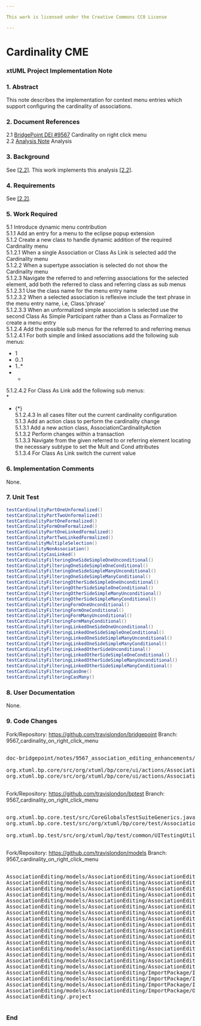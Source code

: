 ```yaml
---

This work is licensed under the Creative Commons CC0 License

---
```


# Cardinality CME
### xtUML Project Implementation Note

### 1. Abstract

This note describes the implementation for context menu entries which support configuring the cardinality of associations.  

### 2. Document References

<a id="2.1"></a>2.1 [BridgePoint DEI #9567](https://support.onefact.net/issues/9567) Cardinality on right click menu  
<a id="2.2"></a>2.2 [Analysis Note](https://github.com/travislondon/bridgepoint/blob/9567_association_editing_enhancements/doc-bridgepoint/notes/9567_association_editing_enhancements/9567_association_editing_enhancements.md) Analysis   

### 3. Background

See [[2.2]](2.2).  This work implements this analysis [[2.2]](#5.1.3.1).    

### 4. Requirements

See [[2.2]](2.2).  

### 5. Work Required

5.1 Introduce dynamic menu contribution  
5.1.1 Add an entry for a menu to the eclipse popup extension  
5.1.2 Create a new class to handle dynamic addition of the required Cardinality menu  
5.1.2.1 When a single Association or Class As Link is selected add the Cardinality menu  
5.1.2.2 When a supertype association is selected do not show the Cardinality menu  
5.1.2.3 Navigate the referred to and referring associations for the selected element, add both the referred to class and referring class as sub menus  
5.1.2.3.1 Use the class name for the menu entry name  
5.1.2.3.2 When a selected association is reflexive include the text phrase in the menu entry name, i.e, Class.'phrase'  
5.1.2.3.3 When an unformalized simple association is selected use the second Class As Simple Participant rather than a Class as Formalizer to create a menu entry  
5.1.2.4 Add the possible sub menus for the referred to and referring menus  
5.1.2.4.1 For both simple and linked associations add the following sub menus:  
* 1  
* 0..1  
* 1..*  
* *  
5.1.2.4.2 For Class As Link add the following sub menus:  
*   
* {*}  
5.1.2.4.3 In all cases filter out the current cardinality configuration  
5.1.3 Add an action class to perform the cardinality change  
5.1.3.1 Add a new action class, AssociationCardinalityAction  
5.1.3.2 Perform changes within a transaction  
5.1.3.3 Navigate from the given referred to or referring element locating the necessary subtype to set the Mult and Cond attributes  
5.1.3.4 For Class As Link switch the current value  

### 6. Implementation Comments

None.   

### 7. Unit Test
``` java
testCardinalityPartOneUnformalized()
testCardinalityPartTwoUnformalized()
testCardinalityPartOneFormalized()
testCardinalityFormOneFormalized()
testCardinalityPartOneLinkedFormalized()
testCardinalityPartTwoLinkedFormalized()
testCardinalityMultipleSelection()
testCardinalityNonAssociation()
testCardinalityCasLinked()
testCardinalityFilteringOneSideSimpleOneUnconditional()
testCardinalityFilteringOneSideSimpleOneConditional()
testCardinalityFilteringOneSideSimpleManyUnconditional()
testCardinalityFilteringOneSideSimpleManyConditional()
testCardinalityFilteringOtherSideSimpleOneUnconditional()
testCardinalityFilteringOtherSideSimpleOneConditional()
testCardinalityFilteringOtherSideSimpleManyUnconditional()
testCardinalityFilteringOtherSideSimpleManyConditional()
testCardinalityFilteringFormOneUnconditional()
testCardinalityFilteringFormOneConditional()
testCardinalityFilteringFormManyUnconditional()
testCardinalityFilteringFormManyConditional()
testCardinalityFilteringLinkedOneSideOneUnconditional()
testCardinalityFilteringLinkedOneSideSimpleOneConditional()
testCardinalityFilteringLinkedOneSideSimpleManyUnconditional()
testCardinalityFilteringLinkedOneSideSimpleManyConditional()
testCardinalityFilteringLinkedOtherSideUnconditional()
testCardinalityFilteringLinkedOtherSideSimpleOneConditional()
testCardinalityFilteringLinkedOtherSideSimpleManyUnconditional()
testCardinalityFilteringLinkedOtherSideSimpleManyConditional()
testCardinalityFilteringCasOne()
testCardinalityFilteringCasMany()
```

### 8. User Documentation

None. 

### 9. Code Changes

Fork/Repository: https://github.com/travislondon/bridgepoint
Branch: 9567_cardinality_on_right_click_menu  

<pre>

doc-bridgepoint/notes/9567_association_editing_enhancements/9567_cardinality_on_right_click_menu.int.md

org.xtuml.bp.core/src/org/xtuml/bp/core/ui/actions/AssociationCardinalityAction.java
org.xtuml.bp.core/src/org/xtuml/bp/core/ui/actions/AssociationCardinalityContributionItem.java

</pre>

Fork/Repository: https://github.com/travislondon/bptest
Branch: 9567_cardinality_on_right_click_menu  

<pre>

org.xtuml.bp.core.test/src/CoreGlobalsTestSuiteGenerics.java
org.xtuml.bp.core.test/src/org/xtuml/bp/core/test/AssociationCardinalityMenuTests.java

org.xtuml.bp.test/src/org/xtuml/bp/test/common/UITestingUtilities.java

</pre>

Fork/Repository: https://github.com/travislondon/models
Branch: 9567_cardinality_on_right_click_menu  

<pre>

AssociationEditing/models/AssociationEditing/AssociationEditing.xtuml
AssociationEditing/models/AssociationEditing/AssociationEditing/AssociationEditing.xtuml
AssociationEditing/models/AssociationEditing/AssociationEditing/A/A.xtuml
AssociationEditing/models/AssociationEditing/AssociationEditing/B/B.xtuml
AssociationEditing/models/AssociationEditing/AssociationEditing/C/C.xtuml
AssociationEditing/models/AssociationEditing/AssociationEditing/D/D.xtuml
AssociationEditing/models/AssociationEditing/AssociationEditing/E/E.xtuml
AssociationEditing/models/AssociationEditing/AssociationEditing/F/F.xtuml
AssociationEditing/models/AssociationEditing/AssociationEditing/FilterA/FilterA.xtuml
AssociationEditing/models/AssociationEditing/AssociationEditing/FilterB/FilterB.xtuml
AssociationEditing/models/AssociationEditing/AssociationEditing/FilterC/FilterC.xtuml
AssociationEditing/models/AssociationEditing/AssociationEditing/FilterD/FilterD.xtuml
AssociationEditing/models/AssociationEditing/AssociationEditing/FilterE/FilterE.xtuml
AssociationEditing/models/AssociationEditing/AssociationEditing/FilterF/FilterF.xtuml
AssociationEditing/models/AssociationEditing/AssociationEditing/G/G.xtuml
AssociationEditing/models/AssociationEditing/AssociationEditing/H/H.xtuml
AssociationEditing/models/AssociationEditing/ImportPackage/ImportPackage.xtuml
AssociationEditing/models/AssociationEditing/ImportPackage/ImportClass/ImportClass.xtuml
AssociationEditing/models/AssociationEditing/ImportPackage/ImportClass2/ImportClass2.xtuml
AssociationEditing/models/AssociationEditing/ImportPackage/OtherClass/OtherClass.xtuml
AssociationEditing/.project

</pre>

### End

